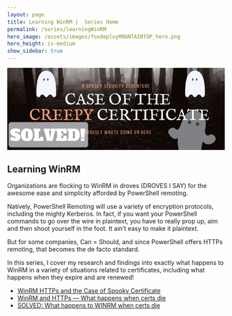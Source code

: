 ```yaml
---
layout: page
title: Learning WinRM |  Series Home
permalink: /series/learningWinRM
hero_image: /assets/images/foxdeployMOUNTAINTOP_hero.png
hero_height: is-medium
show_sidebar: true
---
```


![Depicts many scary ghosts and states 'PowerShell and WinRM Certificates](images/the-case-of-the-ghost-certificate-p2.png)

## Learning WinRM


Organizations are flocking to WinRM in droves (DROVES I SAY) for the awesome ease and simplicity afforded by PowerShell remoting.

Natively, PowerShell Remoting will use a variety of encryption protocols, including the mighty Kerberos.  In fact, if you want your PowerShell commands to go over the wire in plaintext, you have to really prop up, aim and then shoot yourself in the foot.  It ain’t easy to make it plaintext.

But for some companies, Can = Should, and since PowerShell offers HTTPs remoting, that becomes the de facto standard.

In this series, I cover my research and findings into exactly what happens to WinRM in a variety of situations related to certificates, including what happens when they expire and are renewed!

* [WinRM HTTPs and the Case of Spooky Certificate](/2016/09/16/winrm-https-and-the-case-of-ghost-certificate)
* [WinRM and HTTPs — What happens when certs die](/2016/09/13/winrm-and-https-what-happens-when-certs-die)
* [SOLVED: What happens to WINRM when certs die](/2017/01/13/solved-what-happens-to-winrm-when-certs-die)